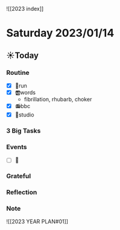 ![[2023 index]]
# Saturday 2023/01/14
## ☀Today
### Routine
- [x] 🏃run
- [x] 🆎words
	- fibrillation, rhubarb, choker
- [x] 📻bbc
- [x] 📘studio
### 3 Big Tasks
### Events
* [ ] 📆
### Grateful
### Reflection
### Note

![[2023 YEAR PLAN#01]]